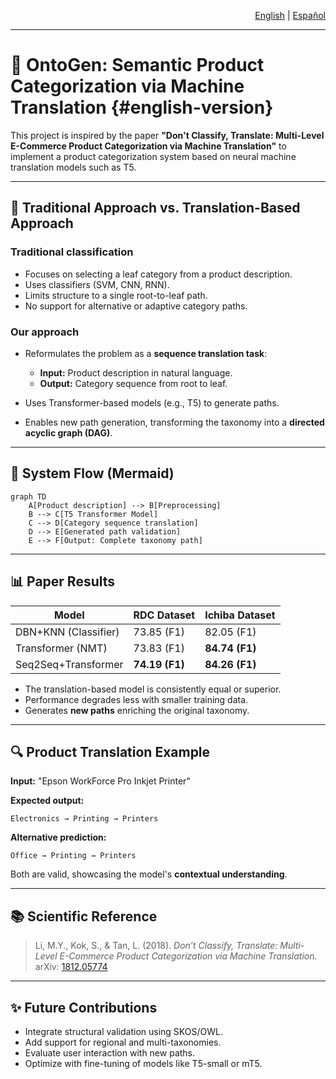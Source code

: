 <!-- Language toggle -->

<p align="right">
  <a href="/README.md"> English</a> | <a href="/docs/Readme_es.md"> Español</a>
</p>

---

# 🧠 OntoGen: Semantic Product Categorization via Machine Translation {#english-version}

This project is inspired by the paper **"Don't Classify, Translate: Multi-Level E-Commerce Product Categorization via Machine Translation"** to implement a product categorization system based on neural machine translation models such as T5.

---

## 🤖 Traditional Approach vs. Translation-Based Approach

### Traditional classification

* Focuses on selecting a leaf category from a product description.
* Uses classifiers (SVM, CNN, RNN).
* Limits structure to a single root-to-leaf path.
* No support for alternative or adaptive category paths.

### Our approach

* Reformulates the problem as a **sequence translation task**:

  * **Input:** Product description in natural language.
  * **Output:** Category sequence from root to leaf.
* Uses Transformer-based models (e.g., T5) to generate paths.
* Enables new path generation, transforming the taxonomy into a **directed acyclic graph (DAG)**.

---

## 🔄 System Flow (Mermaid)

```mermaid
graph TD
    A[Product description] --> B[Preprocessing]
    B --> C[T5 Transformer Model]
    C --> D[Category sequence translation]
    D --> E[Generated path validation]
    E --> F[Output: Complete taxonomy path]
```

---

## 📊 Paper Results

| Model                | RDC Dataset    | Ichiba Dataset |
| -------------------- | -------------- | -------------- |
| DBN+KNN (Classifier) | 73.85 (F1)     | 82.05 (F1)     |
| Transformer (NMT)    | 73.83 (F1)     | **84.74 (F1)** |
| Seq2Seq+Transformer  | **74.19 (F1)** | **84.26 (F1)** |

* The translation-based model is consistently equal or superior.
* Performance degrades less with smaller training data.
* Generates **new paths** enriching the original taxonomy.

---

## 🔍 Product Translation Example

**Input:** "Epson WorkForce Pro Inkjet Printer"

**Expected output:**

```
Electronics → Printing → Printers
```

**Alternative prediction:**

```
Office → Printing → Printers
```

Both are valid, showcasing the model's **contextual understanding**.

---

## 📚 Scientific Reference

> Li, M.Y., Kok, S., & Tan, L. (2018).
> *Don’t Classify, Translate: Multi-Level E-Commerce Product Categorization via Machine Translation*.
> arXiv: [1812.05774](https://arxiv.org/abs/1812.05774)

---

## ✨ Future Contributions

* Integrate structural validation using SKOS/OWL.
* Add support for regional and multi-taxonomies.
* Evaluate user interaction with new paths.
* Optimize with fine-tuning of models like T5-small or mT5.
